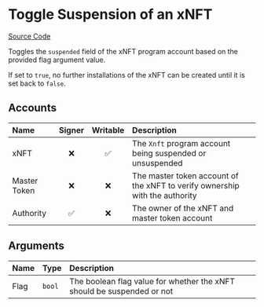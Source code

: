 # Toggle Suspension of an xNFT

[Source Code](https://github.com/coral-xyz/xnft/blob/master/programs/xnft/src/instructions/set_suspended.rs)

Toggles the `suspended` field of the xNFT program account based on the provided flag argument value.

If set to `true`, no further installations of the xNFT can be created until it is set back to `false`.

## Accounts

| Name         | Signer | Writable | Description                                                                 |
| :----------- | :----: | :------: | :-------------------------------------------------------------------------- |
| xNFT         |   ❌   |    ✅    | The `Xnft` program account being suspended or unsuspended                   |
| Master Token |   ❌   |    ❌    | The master token account of the xNFT to verify ownership with the authority |
| Authority    |   ✅   |    ❌    | The owner of the xNFT and master token account                              |

## Arguments

| Name | Type   | Description                                                            |
| :--- | :----- | :--------------------------------------------------------------------- |
| Flag | `bool` | The boolean flag value for whether the xNFT should be suspended or not |
